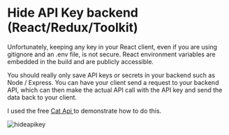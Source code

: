 <h1>Hide API Key backend (React/Redux/Toolkit)</h1>

Unfortunately, keeping any key in your React client, even if you are using gitignore and an .env file, is not secure. React environment variables are embedded in the build and are publicly accessible.<br>

You should really only save API keys or secrets in your backend such as Node / Express. You can have your client send a request to your backend API, which can then make the actual API call with the API key and send the data back to your client.<br>

I used the free <a href='https://docs.thecatapi.com' target='blank'> Cat Api </a> to demonstrate how to do this.<br>

![hideapikey](https://github.com/Noud63/hide-api-key/assets/38325801/b2e6b929-9f50-4e94-8f9d-76ae3fd23a44)
